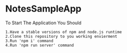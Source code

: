 # NotesSampleApp

To Start The Application You Should

	1.Have a stable versions of npm and node.js runtime
	2.Clone this repository to you working envierment
	3.Run 'npm i' command
	4.Run 'npm run server' command
